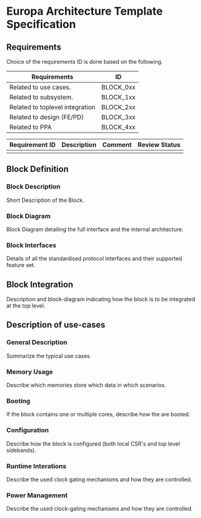 # Europa Architecture Template Specification

## Requirements

Choice of the requirements ID is done based on the following.

| Requirements | ID     |
| ------------ | ------ |
| Related to use cases. | BLOCK_0xx |
| Related to subsystem. | BLOCK_1xx |
| Related to toplevel integration | BLOCK_2xx |
| Related to design (FE/PD) | BLOCK_3xx |
| Related to PPA | BLOCK_4xx |

| Requirement ID | Description     | Comment    | Review Status |
| -------------- | --------------- | ---------- | ------------- |
|                |                 |            |               |


## Block Definition

### Block Description

Short Description of the Block.

### Block Diagram

Block Diagram detailing the full interface and the internal architecture.


### Block Interfaces

Details of all the standardised protocol interfaces and their supported feature set.

## Block Integration

Description and block-diagram indicating how the block is to be integrated at the top level.

## Description of use-cases

### General Description
	
Summarize the typical use cases

### Memory Usage

Describe which memories store which data in which scenarios.

### Booting

If the block contains one or multiple cores, describe how the are booted.

### Configuration

Describe how the block is configured (both local CSR's and top level sidebands).

### Runtime Interations

Describe the used clock gating mechanisms and how they are controlled.

### Power Management

Describe the used clock-gating mechanisms and how they are controlled.
